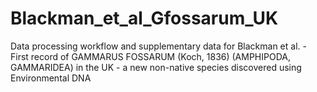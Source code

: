 # Blackman_et_al_Gfossarum_UK
Data processing workflow and supplementary data for Blackman et al. - First record of GAMMARUS FOSSARUM (Koch, 1836) (AMPHIPODA, GAMMARIDEA) in the UK - a new non-native species discovered using Environmental DNA
